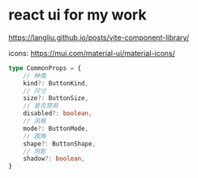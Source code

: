 # react ui for my work
https://langliu.github.io/posts/vite-component-library/

icons: https://mui.com/material-ui/material-icons/

```typescript
type CommonProps = {
    // 种类
    kind?: ButtonKind,
    // 尺寸
    size?: ButtonSize,
    // 是否禁用
    disabled?: boolean,
    // 风格
    mode?: ButtonMode,
    // 圆角
    shape?: ButtonShape,
    // 阴影
    shadow?: boolean,
}
```